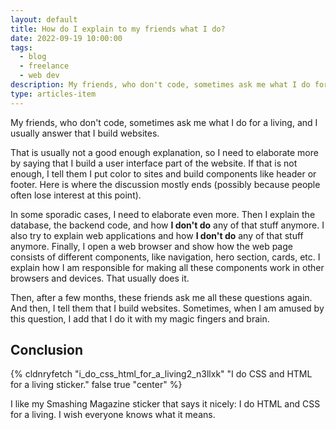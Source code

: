 ```yaml
---
layout: default
title: How do I explain to my friends what I do?
date: 2022-09-19 10:00:00
tags:
  - blog
  - freelance
  - web dev
description: My friends, who don't code, sometimes ask me what I do for a living, and I usually answer that I build websites.
type: articles-item
---
```


My friends, who don't code, sometimes ask me what I do for a living, and I usually answer that I build websites.

That is usually not a good enough explanation, so I need to elaborate more by saying that I build a user interface part of the website. If that is not enough, I tell them I put color to sites and build components like header or footer. Here is where the discussion mostly ends (possibly because people often lose interest at this point).

In some sporadic cases, I need to elaborate even more. Then I explain the database, the backend code, and how **I don't do** any of that stuff anymore. I also try to explain web applications and how **I don't do** any of that stuff anymore. Finally, I open a web browser and show how the web page consists of different components, like navigation, hero section, cards, etc. I explain how I am responsible for making all these components work in other browsers and devices. That usually does it.

Then, after a few months, these friends ask me all these questions again. And then, I tell them that I build websites. Sometimes, when I am amused by this question, I add that I do it with my magic fingers and brain.


## Conclusion

{% cldnryfetch "i_do_css_html_for_a_living2_n3llxk" "I do CSS and HTML for a living sticker." false true "center" %}

I like my Smashing Magazine sticker that says it nicely: I do HTML and CSS for a living. I wish everyone knows what it means.
